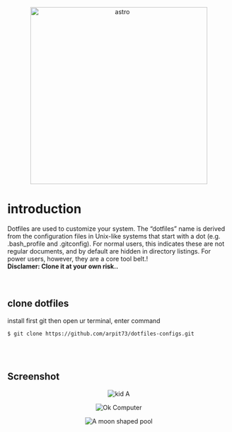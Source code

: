 <p align="center">
  <img src="https://github.com/arpit73/dotfiles-configs/blob/master/src/astro.jpg" alt="astro" width="400">
</p>

# introduction

Dotfiles are used to customize your system. The “dotfiles” name is derived from the configuration files in Unix-like systems that start with a dot (e.g. .bash_profile and .gitconfig). For normal users, this indicates these are not regular documents, and by default are hidden in directory listings. For power users, however, they are a core tool belt.</tspan>!
<br>
<b> Disclamer: Clone it at your own risk.. </b>
<br>
<br>
<br>

## clone dotfiles

install first git
then open ur terminal, enter command

```
$ git clone https://github.com/arpit73/dotfiles-configs.git
```

<br>
<br>

## Screenshot

<p align="center">
  <img src="https://github.com/arpit73/dotfiles-configs/blob/master/src/neofetch.png" alt="kid A">
</p>

<p align="center">
  <img src="https://github.com/arpit73/dotfiles-configs/blob/master/src/cmatrix.png" alt="Ok Computer">
</p>

<p align="center">
  <img src="https://github.com/arpit73/dotfiles-configs/blob/master/src/vscode.png" alt="A moon shaped pool">
</p>
